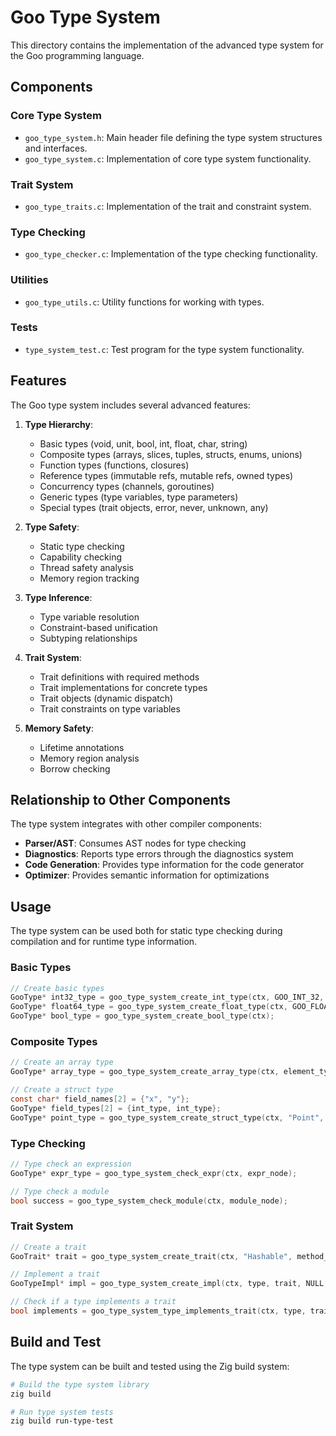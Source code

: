 # Goo Type System

This directory contains the implementation of the advanced type system for the Goo programming language.

## Components

### Core Type System

- `goo_type_system.h`: Main header file defining the type system structures and interfaces.
- `goo_type_system.c`: Implementation of core type system functionality.

### Trait System

- `goo_type_traits.c`: Implementation of the trait and constraint system.

### Type Checking

- `goo_type_checker.c`: Implementation of the type checking functionality.

### Utilities

- `goo_type_utils.c`: Utility functions for working with types.

### Tests

- `type_system_test.c`: Test program for the type system functionality.

## Features

The Goo type system includes several advanced features:

1. **Type Hierarchy**:
   - Basic types (void, unit, bool, int, float, char, string)
   - Composite types (arrays, slices, tuples, structs, enums, unions)
   - Function types (functions, closures)
   - Reference types (immutable refs, mutable refs, owned types)
   - Concurrency types (channels, goroutines)
   - Generic types (type variables, type parameters)
   - Special types (trait objects, error, never, unknown, any)

2. **Type Safety**:
   - Static type checking
   - Capability checking
   - Thread safety analysis
   - Memory region tracking

3. **Type Inference**:
   - Type variable resolution
   - Constraint-based unification
   - Subtyping relationships

4. **Trait System**:
   - Trait definitions with required methods
   - Trait implementations for concrete types
   - Trait objects (dynamic dispatch)
   - Trait constraints on type variables

5. **Memory Safety**:
   - Lifetime annotations
   - Memory region analysis
   - Borrow checking

## Relationship to Other Components

The type system integrates with other compiler components:

- **Parser/AST**: Consumes AST nodes for type checking
- **Diagnostics**: Reports type errors through the diagnostics system
- **Code Generation**: Provides type information for the code generator
- **Optimizer**: Provides semantic information for optimizations

## Usage

The type system can be used both for static type checking during compilation and for runtime type information.

### Basic Types

```c
// Create basic types
GooType* int32_type = goo_type_system_create_int_type(ctx, GOO_INT_32, true);
GooType* float64_type = goo_type_system_create_float_type(ctx, GOO_FLOAT_64);
GooType* bool_type = goo_type_system_create_bool_type(ctx);
```

### Composite Types

```c
// Create an array type
GooType* array_type = goo_type_system_create_array_type(ctx, element_type, 10);

// Create a struct type
const char* field_names[2] = {"x", "y"};
GooType* field_types[2] = {int_type, int_type};
GooType* point_type = goo_type_system_create_struct_type(ctx, "Point", field_names, field_types, 2);
```

### Type Checking

```c
// Type check an expression
GooType* expr_type = goo_type_system_check_expr(ctx, expr_node);

// Type check a module
bool success = goo_type_system_check_module(ctx, module_node);
```

### Trait System

```c
// Create a trait
GooTrait* trait = goo_type_system_create_trait(ctx, "Hashable", method_names, method_types, 2);

// Implement a trait
GooTypeImpl* impl = goo_type_system_create_impl(ctx, type, trait, NULL, 0);

// Check if a type implements a trait
bool implements = goo_type_system_type_implements_trait(ctx, type, trait, NULL);
```

## Build and Test

The type system can be built and tested using the Zig build system:

```bash
# Build the type system library
zig build

# Run type system tests
zig build run-type-test
```
